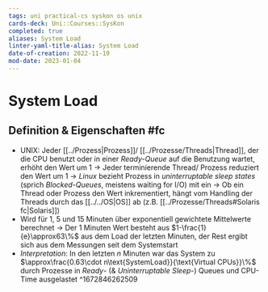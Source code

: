 ```yaml
---
tags: uni practical-cs syskon os unix
cards-deck: Uni::Courses::SysKon
completed: true
aliases: System Load
linter-yaml-title-alias: System Load
date-of-creation: 2022-11-19
mod-date: 2023-01-04
---
```


# System Load

## Definition & Eigenschaften #fc
- UNIX: Jeder [[../Prozess|Prozess]]/ [[../Prozesse/Threads|Thread]], der die CPU benutzt oder in einer *Ready-Queue* auf die Benutzung wartet, erhöht den Wert um 1
	→ Jeder terminierende Thread/ Prozess reduziert den Wert um 1
	→ *Linux* bezieht Prozess in *uninterruptable sleep states* (sprich *Blocked-Queues*, meistens waiting for I/O) mit ein
	→ Ob ein Thread oder Prozess den Wert inkrementiert, hängt vom Handling der Threads durch das [[../../OS|OS]] ab (z.B. [[../Prozesse/Threads#Solaris fc|Solaris]])
- Wird für 1, 5 und 15 Minuten über exponentiell gewichtete Mittelwerte berechnet
	→ Der 1 Minuten Wert besteht aus $1-\frac{1}{e}\approx63\%$ aus dem Load der letzten Minuten, der Rest ergibt sich aus dem Messungen seit dem Systemstart
- *Interpretation*: In den letzten $n$ Minuten war das System zu $\approx\frac{0.63\cdot n\text{SystemLoad}}{\text{Virtual CPUs}}\%$ durch Prozesse in *Ready*- (& *Uninterruptable Sleep*-) Queues und CPU-Time ausgelastet
^1672846262509

[1]: [Wikipedia](https://en.wikipedia.org/wiki/Load_(computing))
